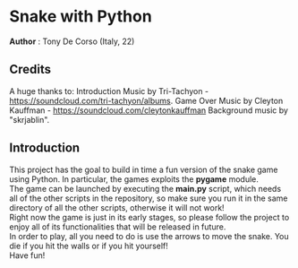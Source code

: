 # Snake with Python
**Author** : Tony De Corso (Italy, 22)
## Credits

A huge thanks to:
Introduction Music by Tri-Tachyon - https://soundcloud.com/tri-tachyon/albums.
Game Over Music by Cleyton Kauffman - https://soundcloud.com/cleytonkauffman
Background music by "skrjablin".  

## Introduction
This project has the goal to build in time a fun version of the snake game using Python. In particular, 
the games exploits the **pygame** module.  
The game can be launched by executing the **main.py** script, which needs all of the other scripts in the repository, so make sure you run it in the same directory of all the other scripts, otherwise it will not work!  
Right now the game is just in its early stages, so please follow the project to enjoy all of its functionalities that will be released in future.  
In order to play, all you need to do is use the arrows to move the snake. You die if you hit the walls or if you hit yourself!  
Have fun!
